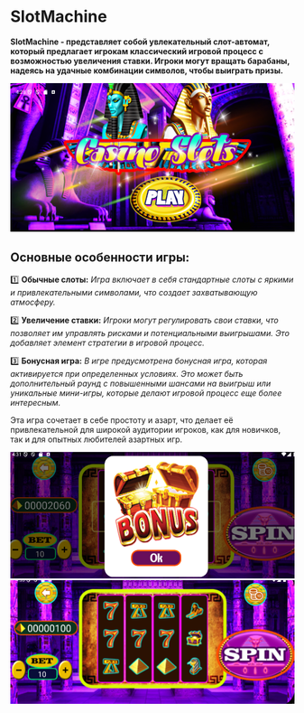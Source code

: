 # SlotMachine
**SlotMachine - представляет собой увлекательный слот-автомат, который предлагает игрокам классический игровой процесс с возможностью увеличения ставки. Игроки могут вращать барабаны, надеясь на удачные комбинации символов, чтобы выиграть призы.**

![start](https://github.com/Inna1Sliva/SlotMachine/blob/main/assets/start.png)

## Основные особенности игры:
:one: **Обычные слоты:** *Игра включает в себя стандартные слоты с яркими и привлекательными символами, что создает захватывающую атмосферу.*

:two: **Увеличение ставки:** *Игроки могут регулировать свои ставки, что позволяет им управлять рисками и потенциальными выигрышами. Это добавляет элемент стратегии в игровой процесс.*

:three: **Бонусная игра:** *В игре предусмотрена бонусная игра, которая активируется при определенных условиях. Это может быть дополнительный раунд с повышенными шансами на выигрыш или уникальные мини-игры, которые делают игровой процесс еще более интересным.*

Эта игра сочетает в себе простоту и азарт, что делает её привлекательной для широкой аудитории игроков, как для новичков, так и для опытных любителей азартных игр.

![play](https://github.com/Inna1Sliva/SlotMachine/blob/main/assets/bonus.png)
![play](https://github.com/Inna1Sliva/SlotMachine/blob/main/assets/play.png)

